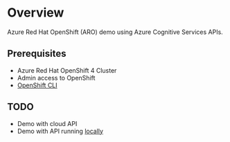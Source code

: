 # Overview

Azure Red Hat OpenShift (ARO) demo using Azure Cognitive Services APIs.

## Prerequisites

* Azure Red Hat OpenShift 4 Cluster
* Admin access to OpenShift
* [OpenShift CLI](https://docs.openshift.com/container-platform/4.6/cli_reference/openshift_cli/getting-started-cli.html)

## TODO

* Demo with cloud API
* Demo with API running [locally](https://docs.microsoft.com/en-us/azure/cognitive-services/text-analytics/how-tos/text-analytics-how-to-install-containers?tabs=sentiment)
